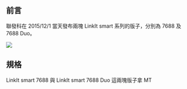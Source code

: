 ## 前言

聯發科在 2015/12/1 當天發布兩塊 LinkIt smart 系列的版子，分別為 7688 及 7688 Duo。

![](https://iamblue.gitbooks.io/linkit-smart-nodejs/content/content/zh-TW/intro/7688&Duo.png)

## 規格

LinkIt smart 7688 與 LinkIt smart 7688 Duo 這兩塊版子拿 MT